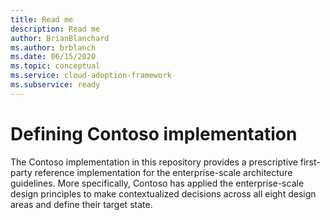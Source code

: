 ```yaml
---
title: Read me
description: Read me
author: BrianBlanchard
ms.author: brblanch
ms.date: 06/15/2020
ms.topic: conceptual
ms.service: cloud-adoption-framework
ms.subservice: ready
---
```


<!-- docsTest:disable -->

# Defining Contoso implementation

The Contoso implementation in this repository provides a prescriptive first-party reference implementation for the enterprise-scale architecture guidelines. More specifically, Contoso has applied the enterprise-scale design principles to make contextualized decisions across all eight design areas and define their target state.
